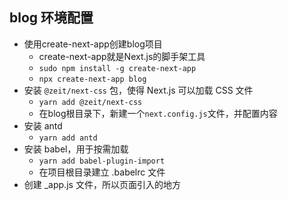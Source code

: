 ## blog 环境配置

* 使用create-next-app创建blog项目
    * create-next-app就是Next.js的脚手架工具
    * `sudo npm install -g create-next-app`
    * `npx create-next-app blog`
* 安装 `@zeit/next-css` 包，使得 Next.js 可以加载 CSS 文件
    * `yarn add @zeit/next-css`
    *  在blog根目录下，新建一个`next.config.js`文件，并配置内容
* 安装 antd
    * `yarn add antd `
* 安装 babel，用于按需加载
    * `yarn add babel-plugin-import`
    * 在项目根目录建立 .babelrc 文件
* 创建 _app.js 文件，所以页面引入的地方
